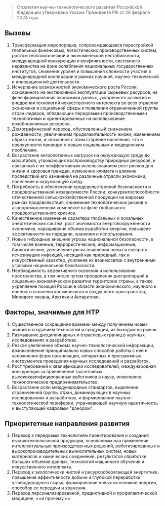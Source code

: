 > Стратегия научно-технологического развития Российской Федерации утверждена Указом Президента РФ от 28 февраля 2024 года.

## Вызовы
1. Трансформация миропорядка, сопровождающаяся перестройкой глобальных финансовых, логистических производственных систем, ростом геополитической и экономической нестабильности, международной конкуренции и конфликтности, системного неравенства на фоне ослабления национальных государственных институтов, снижения уровня и повышения сложности участия в международной кооперации в рамках научной, научно-технической и инновационной деятельности.
2. Исчерпание возможностей экономического роста России, основанного на экстенсивной эксплуатации сырьевых ресурсов, на фоне формирования экономики данных, ускоренного развития и внедрения технологий искусственного интеллекта во всех отраслях экономики и социальной сферы и появления огранниченной группы стран-лидеров, обладающих передовыми производственными технологиями и ориентированных на использование возобновляемых ресурсов.
3. Демографический переход, обусловленный снижением рождаемости, увеличением продолжительности жизни, изменением образа жизни, и связанное с этим старение населения, что в совокупности приводит к новым социальным и медицинским проблемам.
4. Возрастание антропогенных нагрузок на окружающую среду до масштабов, угрожающих воспроизводству природных ресурсов, и связанный с их неэффективным использованием рост рисков для жизни и здоровья граждан, изменение климата и влияние последствий его изменения на различные отрасли экономики, население и окружающую среду.
5. Потребность в обеспечении продовольственной безопасности и продовольственной независимости России, конкурентоспособности отечественной сельскохозяйственной продукции на мировых рынках продовольствия, снижениие технологических рисков в агропромышленном комплексе на фоне глобального продовольственного кризиса.
6. Качественное изменение характера глобальных и локальных энергетических систем, рост значимости энерговооруженности экономики, наращивание объема выработки энергии, повышеие эффективности ее передачи, хранения и использования.
7. Новые гибридные внешние угрозы национальной безопасности, в том числе военные, террористические, информационные, биологические, увеличение риска появления новыз и вовзрата исчезнувших инфекций, носящий как природный, так и искусственный характер, усиление их взаимосвязи с внутренними угрозами национальной безопасности.
8. Необходимость эффективного освоения и использования пространства, в том числе путем преодоления диспропорций в социально-экономическом развитии территории страны, а также укрепление позиций России в области экономического, научного и военного освоения космического и воздушного пространства, Мирового океана, Арктики и Антарктики.

## Факторы, значимые для НТР
1. Существенное сокращение времени между получением новых знаний и созданием технологий и продукции, их выходом на рынок.
2. Размывание дисциплинарных и отраслевых границ в научных исследованиях и разработках.
3. Резкое увеличение объема научно-технологической информации, возникновение принципиально новых способов работы с ней и усложнение форм организации, аппаратных и программных инструментов проведения научных исследований и разработок.
4. Рост требований к квалификации исследователей, международная конкуренция за привлечение талантливых высококвалифицированных работников в науку, инженерию, технологическое предпренимательство.
5. Возрастание роли международных стандартов, выделение ограниченной группы стран, доминирующих в научных исследованиях и разработках, и формирование научно-технологической периферии, утрачивающей научную идентичность и выступающей кадровым "донором".

## Приоритетные направления развития
1. Переход к передовым технологиям проектирования и создания высокотехнологичной продукции, основанным наа применении интеллектуальных производственных решений, роботизированных и высокопроизводительных вычислительных систем, новых материалов и химических соединений, результатов обработки больших объемов данных, технологий машинного обучения и искусственного интеллекта.
2. Переход к экологически чистой и ресурсосберегающей энергетике, повышение эффективности добычи и глубокой переработки углеводородного сырья, формирование новых источников энергии, способов ее передачи и хранения.
3. Переход персонализированной, предиктивной и профилактической медицине, ==и прочему.==